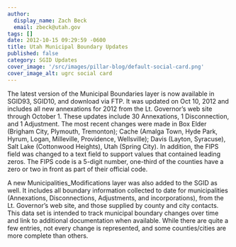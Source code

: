 ```yaml
---
author:
  display_name: Zach Beck
  email: zbeck@utah.gov
tags: []
date: 2012-10-15 09:29:59 -0600
title: Utah Municipal Boundary Updates
published: false
category: SGID Updates
cover_image: '/src/images/pillar-blog/default-social-card.png'
cover_image_alt: ugrc social card
---
```


<p>The latest version of the Municipal Boundaries layer is now available in SGID93, SGID10, and download via FTP. It was updated on Oct 10, 2012 and includes all new annexations for 2012 from the Lt. Governor’s web site through October 1. These updates include 30 Annexations, 1 Disconnection, and 1 Adjustment. The most recent changes were made in Box Elder (Brigham City, Plymouth, Tremonton); Cache (Amalga Town, Hyde Park, Hyrum, Logan, Milleville, Providence, Wellsville); Davis (Layton, Syracuse), Salt Lake (Cottonwood Heights), Utah (Spring City). In addition, the FIPS field was changed to a text field to support values that contained leading zeros. The FIPS code is a 5-digit number, one-third of the counties have a zero or two in front as part of their official code.</p>
<p>A new Municipalities_Modifications layer was also added to the SGID as well. It includes all boundary information collected to date for municipalities (Annexations, Disconnections, Adjustments, and incorporations), from the Lt. Governor’s web site, and those supplied by county and city contacts. This data set is intended to track municipal boundary changes over time and link to additional documentation when available. While there are quite a few entries, not every change is represented, and some counties/cities are more complete than others.</p>

